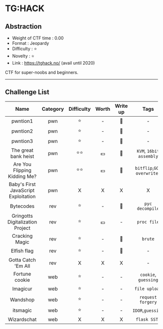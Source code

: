 # TG:HACK

## Abstraction

- Weight of CTF time : 0.00
- Format : Jeopardy
- Difficulty : :star: 
- Novelty : :star: 
- Link : <https://tghack.no/> (avail until 2020)

CTF for super-noobs and beginners.



---

## Challenge List

|                 Name                 | Category |  Difficulty  |  Worth   |   Write up   |            Tags            |
| :----------------------------------: | :------: | :----------: | :------: | :----------: | :------------------------: |
|               pwntion1               |   pwn    |    :star:    |    -     | :black_flag: |             -              |
|               pwntion2               |   pwn    |    :star:    |    -     | :black_flag: |             -              |
|               pwntion3               |   pwn    |    :star:    |    -     | :black_flag: |             -              |
|         The great bank heist         |   pwn    | :star::star: | :dollar: |   :flags:    |  `KVM`, `16bit assembly`   |
|     Are You Flipping Kidding Me?     |   pwn    | :star::star: | :dollar: | :black_flag: | `bitflip`,`GOT overwrite ` |
| Baby's First JavaScript Exploitation |   pwn    |      X       |    X     |      X       |             X              |
|              Bytecodes               |   rev    |    :star:    |    -     | :black_flag: |      `pyc decompile`       |
|   Gringotts Digitalization Project   |   rev    |    :star:    | :dollar: |      -       |        `proc file`         |
|            Cracking Magic            |   rev    |    :star:    |    -     | :black_flag: |          `brute`           |
|             Elfish flag              |   rev    |    :star:    |    -     | :black_flag: |             -              |
|         Gotta Catch 'Em All          |   rev    |      X       |    X     |      X       |             -              |
|            Fortune cookie            |   web    |    :star:    |    -     |      -       |    `cookie`, `guessing`    |
|               Imagicur               |   web    |    :star:    |    -     |      -       |       `file upload`        |
|               Wandshop               |   web    |    :star:    |    -     |      -       |     `request forgery`      |
|               itsmagic               |   web    |    :star:    |    -     |      -       |     `IDOR`,`guessing`      |
|             Wizardschat              |   web    |      X       |    X     |      X       |        `flask SSTI`        |